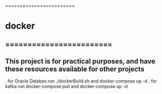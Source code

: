 ========================
# docker
========================
------------------------------------
This project is for practical purposes, and have these resources available for other projects
------------------------------------

. for Oracle Databes run ./dockerBuild.sh and docker-compose up -d
. for kafka run docker-compose pull and  docker-compose up -d
